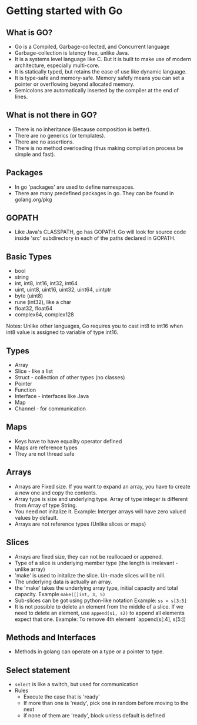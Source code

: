 # Getting started with Go

## What is GO?

* Go is a Compiled, Garbage-collected, and Concurrent language
* Garbage-collection is latency free, unlike Java.
* It is a systems level language like C. But it is built to make use of modern architecture, especially multi-core.
* It is statically typed, but retains the ease of use like dynamic language.
* It is type-safe and memory-safe. Memory safefy means you can set a pointer or overflowing beyond allocated memory.
* Semicolons are automatically inserted by the compiler at the end of lines.

## What is not there in GO?
* There is no inheritance (Because composition is better). 
* There are no generics (or templates).
* There are no assertions.
* There is no method overloading (thus making compilation process be simple and fast).

## Packages

* In go 'packages' are used to define namespaces. 
* There are many predefined packages in go. They can be found in golang.org/pkg

## GOPATH
* Like Java's CLASSPATH, go has GOPATH. Go will look for source code inside 'src' subdirectory in each of the paths declared in GOPATH. 

## Basic Types

* bool
* string
* int, int8, int16, int32, int64
* uint, uint8, uint16, uint32, uint64, uintptr
* byte (uint8)
* rune (int32), like a char
* float32, float64
* complex64, complex128

Notes: 
Unlike other languages, Go requires you to cast int8 to int16 when int8 value is assigned to variable of type int16.

## Types

* Array
* Slice - like a list
* Struct - collection of other types (no classes)
* Pointer 
* Function
* Interface - interfaces like Java
* Map
* Channel - for communication

## Maps

* Keys have to have equality operator defined
* Maps are reference types
* They are not thread safe

## Arrays

* Arrays are Fixed size. If you want to expand an array, you have to create a new one and copy the contents.
* Array type is size and underlying type. Array of type integer is different from Array of type String.
* You need not initalize it. Example: Interger arrays will have zero valued values by default.
* Arrays are not reference types (Unlike slices or maps)

## Slices

* Arrays are fixed size, they can not be reallocaed or appened.
* Type of a slice is underlying member type (the length is irrelevant - unlike array)
* 'make' is used to initalize the slice. Un-made slices will be nill.
* The underlying data is actually an array. 
* the 'make' takes the underlying array type, initial capacity and total capacity. Example `make([]int, 3, 5)`
* Sub-slices can be got using python-like notation Example: `ss = s[3:5]`
* It is not possible to delete an element from the middle of a slice. If we need to delete an element, use `append(s1, s2)` to append all elements expect that one. Example: To remove 4th element `append(s[:4], s[5:])

## Methods and Interfaces

* Methods in golang can operate on a type or a pointer to type.

## Select statement

* `select` is like a switch, but used for communication 
* Rules
    * Execute the case that is 'ready'
    * If more than one is 'ready', pick one in random before moving to the next
    * if none of them are 'ready', block unless default is defined

